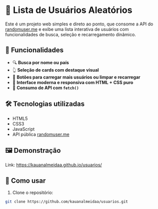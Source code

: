 # 🧑 Lista de Usuários Aleatórios

Este é um projeto web simples e direto ao ponto, que consome a API do [randomuser.me](https://randomuser.me) e exibe uma lista interativa de usuários com funcionalidades de busca, seleção e recarregamento dinâmico.

## 🚀 Funcionalidades

- 🔍 **Busca por nome ou país**
- 👆 **Seleção de cards com destaque visual**
- 🔄 **Botões para carregar mais usuários ou limpar e recarregar**
- 💅 **Interface moderna e responsiva com HTML + CSS puro**
- 🔗 **Consumo de API com `fetch()`**

## 🛠️ Tecnologias utilizadas

- HTML5
- CSS3
- JavaScript
- API pública [randomuser.me](https://randomuser.me)

## 🖼️ Demonstração

Link: https://kauanalmeidaa.github.io/usuarios/

## 🧩 Como usar

1. Clone o repositório:
```bash
git clone https://github.com/kauanalmeidaa/usuarios.git
